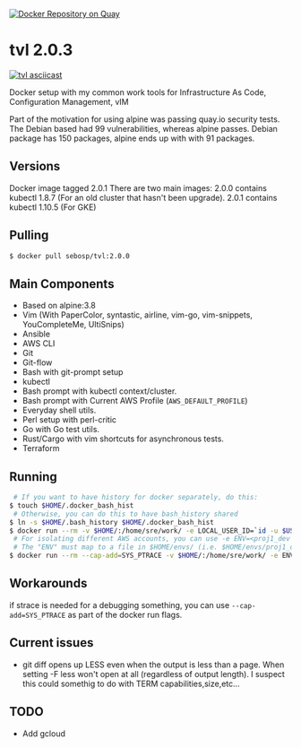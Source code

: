 [![Docker Repository on Quay](https://quay.io/repository/sebosp/tvl/status?token=84ddb0a8-9059-4c43-9125-6d3949ad3e7f "Docker Repository on Quay")](https://quay.io/repository/sebosp/tvl)
# tvl 2.0.3
[![tvl asciicast](https://asciinema.org/a/119550.png)](https://asciinema.org/a/119550)

Docker setup with my common work tools for Infrastructure As Code, Configuration Management, vIM

Part of the motivation for using alpine was passing quay.io security tests.
The Debian based had 99 vulnerabilities, whereas alpine passes.
Debian package has 150 packages, alpine ends up with with 91 packages.

## Versions
Docker image tagged 2.0.1
There are two main images:
2.0.0 contains kubectl 1.8.7 (For an old cluster that hasn't been upgrade).
2.0.1 contains kubectl 1.10.5 (For GKE)

## Pulling
```bash
$ docker pull sebosp/tvl:2.0.0
```

## Main Components
- Based on alpine:3.8
- Vim (With PaperColor, syntastic, airline, vim-go, vim-snippets, YouCompleteMe, UltiSnips)
- Ansible
- AWS CLI
- Git
- Git-flow
- Bash with git-prompt setup
- kubectl
- Bash prompt with kubectl context/cluster.
- Bash prompt with Current AWS Profile (`AWS_DEFAULT_PROFILE`)
- Everyday shell utils.
- Perl setup with perl-critic
- Go with Go test utils.
- Rust/Cargo with vim shortcuts for asynchronous tests.
- Terraform

## Running
```bash
 # If you want to have history for docker separately, do this:
$ touch $HOME/.docker_bash_hist
 # Otherwise, you can do this to have bash_history shared
$ ln -s $HOME/.bash_history $HOME/.docker_bash_hist
$ docker run --rm -v $HOME/:/home/sre/work/ -e LOCAL_USER_ID=`id -u $USER` -it sebosp/tvl:2.0.0 
 # For isolating different AWS accounts, you can use -e ENV=<proj1_dev|proj1_qa|...>
 # The "ENV" must map to a file in $HOME/envs/ (i.e. $HOME/envs/proj1_qa)with contains source'able files for AWS credentials.
$ docker run --rm --cap-add=SYS_PTRACE -v $HOME/:/home/sre/work/ -e ENV=proj1_qa -e LOCAL_USER_ID=`id -u $USER` -it sebosp/tvl:2.0.0 
```

## Workarounds
if strace is needed for a debugging something, you can use `--cap-add=SYS_PTRACE` as part of the docker run flags.

## Current issues
- git diff opens up LESS even when the output is less than a page.
  When setting -F less won't open at all (regardless of output length).
  I suspect this could somethig to do with TERM capabilities,size,etc...

## TODO
- Add gcloud
